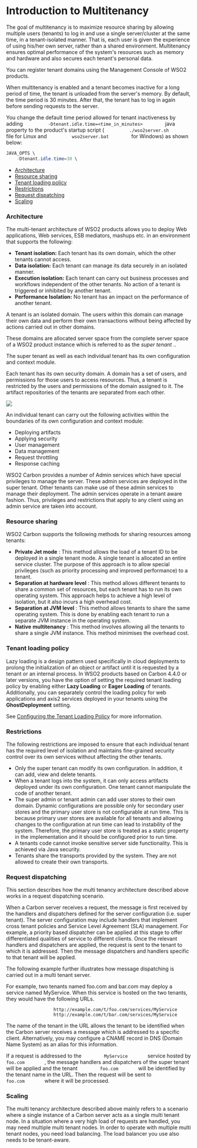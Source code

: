 # Introduction to Multitenancy

The goal of multitenancy is to maximize resource sharing by allowing
multiple users (tenants) to log in and use a single server/cluster at
the same time, in a tenant-isolated manner. That is, each user is given
the experience of using his/her own server, rather than a shared
environment. Multitenancy ensures optimal performance of the system's
resources such as memory and hardware and also secures each tenant's
personal data.

You can register tenant domains using the Management Console of WSO2
products.

When multitenancy is enabled and a tenant becomes inactive for a long
period of time, the tenant is unloaded from the server's memory. By
default, the time period is 30 minutes. After that, the tenant has to
log in again before sending requests to the server.

You change the default time period allowed for tenant inactiveness by
adding `          -Dtenant.idle.time=<time_in_minutes>         ` java
property to the product's startup script (
`          ./wso2server.sh         ` file for Linux and
`          wso2server.bat         ` for Windows) as shown below:

  

``` java
JAVA_OPTS \
    -Dtenant.idle.time=30 \
```

-   [Architecture](#IntroductiontoMultitenancy-Architecture)
-   [Resource sharing](#IntroductiontoMultitenancy-Resourcesharing)
-   [Tenant loading
    policy](#IntroductiontoMultitenancy-Tenantloadingpolicy)
-   [Restrictions](#IntroductiontoMultitenancy-Restrictions)
-   [Request
    dispatching](#IntroductiontoMultitenancy-Requestdispatching)
-   [Scaling](#IntroductiontoMultitenancy-Scaling)

### Architecture

The multi-tenant architecture of WSO2 products allows you to deploy Web
applications, Web services, ESB mediators, mashups etc. in an
environment that supports the following:

-   **Tenant isolation:** Each tenant has its own domain, which the
    other tenants cannot access.
-   **Data isolation:** Each tenant can manage its data securely in an
    isolated manner.
-   **Execution isolation:** Each tenant can carry out business
    processes and workflows independent of the other tenants. No action
    of a tenant is triggered or inhibited by another tenant.
-   **Performance Isolation:** No tenant has an impact on the
    performance of another tenant.

A tenant is an isolated domain. The users within this domain can manage
their own data and perform their own transactions without being affected
by actions carried out in other domains.

These domains are allocated server space from the complete server space
of a WSO2 product instance which is referred to as the *super tenant* ..

The super tenant as well as each individual tenant has its own
configuration and context module.

Each tenant has its own security domain. A domain has a set of users,
and permissions for those users to access resources. Thus, a tenant is
restricted by the users and permissions of the domain assigned to it.
The artifact repositories of the tenants are separated from each other.

![](attachments/45960071/46211144.png)

An individual tenant can carry out the following activities within the
boundaries of its own configuration and context module:

-   Deploying artifacts
-   Applying security
-   User management
-   Data management
-   Request throttling
-   Response caching

WSO2 Carbon provides a number of Admin services which have special
privileges to manage the server. These admin services are deployed
in the super tenant. Other tenants can make use of these admin services
to manage their deployment. The admin services operate in a tenant aware
fashion. Thus, privileges and restrictions that apply to any client
using an admin service are taken into account.

### Resource sharing

WSO2 Carbon supports the following methods for sharing resources among
tenants:

-   **Private Jet mode** : This method allows the load of a tenant ID to
    be deployed in a single tenant mode. A single tenant is allocated an
    entire service cluster. The purpose of this approach is to allow
    special privileges (such as priority processing and improved
    performance) to a tenant.
-   **Separation at hardware level** : This method allows different
    tenants to share a common set of resources, but each tenant has to
    run its own operating system. This approach helps to achieve a high
    level of isolation, but it also incurs a high overhead cost.
-   **Separation at JVM level** : This method allows tenants to share
    the same operating system. This is done by enabling each tenant to
    run a separate JVM instance in the operating system.
-   **Native** **multitenancy** : This method involves allowing all the
    tenants to share a single JVM instance. This method minimises the
    overhead cost.

### Tenant loading policy

Lazy loading is a design pattern used specifically in cloud deployments
to prolong the initialization of an object or artifact until it is
requested by a tenant or an internal process. In WSO2 products based on
Carbon 4.4.0 or later versions, you have the option of setting the
required tenant loading policy by enabling either **Lazy Loading** or
**Eager Loading** of tenants. Additionally, you can separately control
the loading policy for web applications and axis2 services deployed in
your tenants using the **GhostDeployment** setting.

See [Configuring the Tenant Loading
Policy](_Configuring_the_Tenant_Loading_Policy_) for more information.

### Restrictions

The following restrictions are imposed to ensure that each individual
tenant has the required level of isolation and maintains fine-grained
security control over its own services without affecting the other
tenants.

-   Only the super tenant can modify its own configuration. In addition,
    it can add, view and delete tenants.
-   When a tenant logs into the system, it can only access artifacts
    deployed under its own configuration. One tenant cannot manipulate
    the code of another tenant.
-   The super admin or tenant admin can add user stores to their own
    domain. Dynamic configurations are possible only for secondary user
    stores and the primary user store is not configurable at run time.
    This is because primary user stores are available for all tenants
    and allowing changes to the configuration at run time can lead to
    instability of the system. Therefore, the primary user store is
    treated as a static property in the implementation and it should be
    configured prior to run time.
-   A tenants code cannot invoke sensitive server side functionality.
    This is achieved via Java security.
-   Tenants share the transports provided by the system. They are not
    allowed to create their own transports.

### Request dispatching

This section describes how the multi tenancy architecture described
above works in a request dispatching scenario.

When a Carbon server receives a request, the message is first received
by the handlers and dispatchers defined for the server configuration
(i.e. super tenant). The server configuration may include handlers that
implement cross tenant policies and Service Level Agreement (SLA)
management. For example, a priority based dispatcher can be applied at
this stage to offer differentiated qualities of service to different
clients. Once the relevant handlers and dispatchers are applied, the
request is sent to the tenant to which it is addressed. Then the message
dispatchers and handlers specific to that tenant will be applied.

The following example further illustrates how message dispatching is
carried out in a multi tenant server.

For example, two tenants named foo.com and bar.com may deploy a service
named MyService. When this service is hosted on the two tenants, they
would have the following URLs.

`                   http://example.com/t/foo.com/services/MyService                 `  
`                   http://example.com/t/bar.com/services/MyService                 `

The name of the tenant in the URL allows the tenant to be identified
when the Carbon server receives a message which is addressed to a
specific client. Alternatively, you may configure a CNAME record in DNS
(Domain Name System) as an alias for this information.

If a request is addressed to the `         MyService        ` service
hosted by `         foo.com        ` , the message handlers and
dispatchers of the super tenant will be applied and the tenant
`         foo.com        ` will be identified by the tenant name in the
URL. Then the request will be sent to `         foo.com        ` where
it will be processed.

### Scaling

The multi tenancy architecture described above mainly refers to a
scenario where a single instance of a Carbon server acts as a single
multi tenant node. In a situation where a very high load of requests are
handled, you may need multiple multi tenant nodes. In order to operate
with multiple multi tenant nodes, you need load balancing. The load
balancer you use also needs to be tenant-aware.
